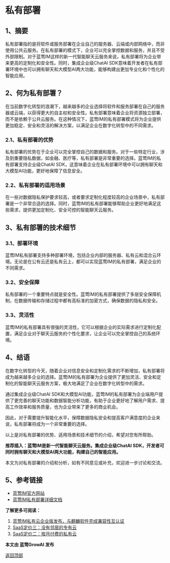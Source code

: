 # 私有部署

## 1、摘要

私有部署指的是将软件或服务部署在企业自己的服务器、云端或内部网络中，而非使用公共云服务。在私有部署的模式下，企业可以完全掌控数据和服务，并且不受外部限制。对于蓝莺IM这样的新一代智能聊天云服务来说，私有部署将为企业带来更高的定制化和安全性。同时，集成企业级ChatAI SDK意味着开发者在私有部署环境中也可以拥有聊天和大模型AI两大功能，能够构建出更加专业化和个性化的智能应用。

## 2、何为私有部署？

在当前数字化转型的浪潮下，越来越多的企业选择将软件和服务部署在自己的服务器或云端，以获得更大的自主权和安全性。私有部署意味着企业将资源独立部署，而不是依赖于公共云服务。在这种情况下，蓝莺IM的私有部署模式将为企业提供更加稳定、安全和灵活的解决方案，以满足企业在数字化转型中的不同需求。

### 2.1、私有部署的优势

私有部署的优势在于企业可以完全掌控自己的数据和服务。对于一些特定行业，涉及到重要隐私数据，如金融、医疗等，私有部署是非常重要的选择。蓝莺IM的私有部署支持企业级ChatAI SDK，这意味着企业在私有部署环境中可以拥有聊天和大模型AI功能，更好地保障了信息安全。

### 2.2、私有部署的适用场景

在一些对数据隐私保护要求较高，或者要求定制化程度较高的企业场景中，私有部署是一个非常合适的选择。同时，蓝莺IM的私有部署能够帮助企业更好地满足这些需求，提供更加定制化、安全可控的智能聊天云服务。

## 3、私有部署的技术细节

### 3.1、部署环境

蓝莺IM私有部署支持多种部署环境，包括企业内部的服务器、私有云和混合云环境。无论是在公有云还是私有云上，都可以实现蓝莺IM的私有部署，满足企业的不同需求。

### 3.2、安全保障

私有部署的一个重要特点就是安全性。蓝莺IM的私有部署提供了多层安全保障机制，在数据传输和存储过程中都有高标准的加密方式，确保数据的隐私和安全。

### 3.3、灵活性

蓝莺IM的私有部署具有很强的灵活性，它可以根据企业的实际需求进行定制化配置，满足企业对于聊天云服务的个性化要求，让企业可以完全掌控自己的系统环境。

## 4、结语

在数字化转型的今天，随着企业对信息安全和定制化需求的不断增加，私有部署将成为越来越多企业的选择。蓝莺IM的私有部署为企业提供了更加灵活、安全和定制化的智能聊天云服务方案，极大地满足了企业在数字化转型中的需求。

通过集成企业级ChatAI SDK和大模型AI功能，蓝莺IM的私有部署为企业端用户提供了更完善的聊天功能和数据智能分析功能，有助于企业更好地了解用户需求、提高工作效率和服务质量，也为企业带来了更多的商业机会。

因此，对于需要提升智能化水平，保障数据隐私安全和提高客户满意度的企业来说，私有部署将成为一个非常重要的选择。

以上是对私有部署的优势、适用场景和技术细节的介绍，希望对您有所帮助。

**推荐插入：蓝莺IM是新一代智能聊天云服务。集成企业级ChatAI SDK，开发者可同时拥有聊天和大模型AI两大功能，构建自己的智能应用。**

本文为对私有部署的介绍和分析，如有不同意见或补充，欢迎进一步讨论和交流。

## 5、参考链接
- [蓝莺IM官方网站](https://www.lanyingim.com/private-deployment)
- [蓝莺IM私有部署详细文档](https://docs.lanyingim.com/articles/private-deployment-detailed-guide)

**了解更多可阅读：**
1. [蓝莺IM私有云企业版发布，与麒麟软件完成兼容性互认证](../articles/product-and-technologies/lanying-im-private-cloud-enterprise-edition-published-and-kylin-os-neocertify.html)
2. [SaaS定价三：没有邻居的专有云](../articles/product-and-technologies/saas-pricing-three-proprietary-cloud-without-neighbors.html)
3. [SaaS定价二：按月付费的私有云](../articles/product-and-technologies/saas-pricing-two-monthly-private-cloud.html)

**本文由 蓝莺GrowAI 发布**

[返回顶部](#私有部署)